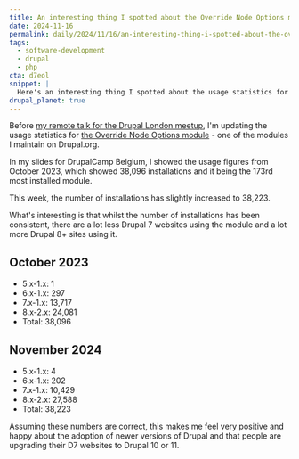 ```yaml
---
title: An interesting thing I spotted about the Override Node Options module
date: 2024-11-16
permalink: daily/2024/11/16/an-interesting-thing-i-spotted-about-the-override-node-options-module
tags:
  - software-development
  - drupal
  - php
cta: d7eol
snippet: |
  Here's an interesting thing I spotted about the usage statistics for the Override Node Options Drupal module...
drupal_planet: true
---
```


Before [my remote talk for the Drupal London meetup][0], I'm updating the usage statistics for [the Override Node Options module][1] - one of the modules I maintain on Drupal.org.

In my slides for DrupalCamp Belgium, I showed the usage figures from October 2023, which showed 38,096 installations and it being the 173rd most installed module.

This week, the number of installations has slightly increased to 38,223.

What's interesting is that whilst the number of installations has been consistent, there are a lot less Drupal 7 websites using the module and a lot more Drupal 8+ sites using it.

## October 2023

- 5.x-1.x: 1
- 6.x-1.x: 297
- 7.x-1.x: 13,717
- 8.x-2.x: 24,081
- Total: 38,096

## November 2024

- 5.x-1.x: 4
- 6.x-1.x: 202
- 7.x-1.x: 10,429
- 8.x-2.x: 27,588
- Total: 38,223

Assuming these numbers are correct, this makes me feel very positive and happy about the adoption of newer versions of Drupal and that people are upgrading their D7 websites to Drupal 10 or 11.

[0]: {{site.url}}/daily/2024/11/13/speaking-at-the-drupal-london-meetup
[1]: https://www.drupal.org/project/override_node_options
